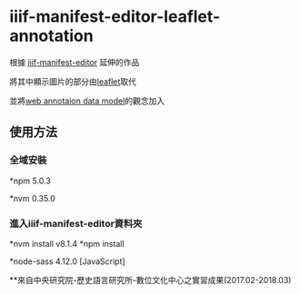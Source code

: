 # iiif-manifest-editor-leaflet-annotation #

根據 [iiif-manifest-editor](https://github.com/bodleian/iiif-manifest-editor) 延伸的作品


將其中顯示圖片的部分由[leaflet](https://leafletjs.com/)取代


並將[web annotaion data model](https://www.w3.org/TR/annotation-model/)的觀念加入


## 使用方法

### 全域安裝

*npm 5.0.3

*nvm 0.35.0


### 進入iiif-manifest-editor資料夾
*nvm install v8.1.4
*npm install

*node-sass 4.12.0 [JavaScript]







**來自中央研究院-歷史語言研究所-數位文化中心之實習成果(2017.02-2018.03)